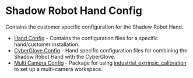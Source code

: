 Shadow Robot Hand Config
========================

Contains the customer specific configuration for the Shadow Robot Hand.

* [Hand Config](sr_ethercat_hand_config) - Contains the configuration files for a specific hand/customer installation.
* [CyberGlove Config](sr_cyberglove_config) - Hand specific configuration files for combining the Shadow Robot Hand with the CyberGlove.
* [Multi Camera Config](sr_multi_camera_config) - Package for using [industrial_extrinsic_calibration](http://wiki.ros.org/industrial_extrinsic_cal) to set up a multi-camera workspace.
